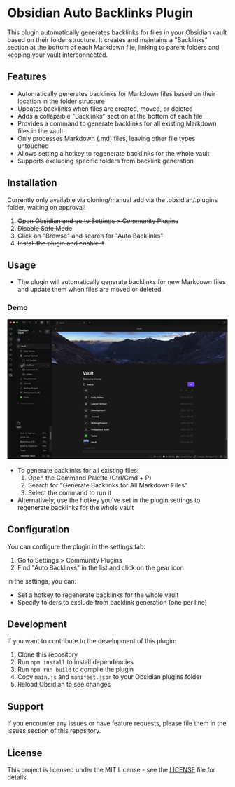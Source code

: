 # Obsidian Auto Backlinks Plugin

This plugin automatically generates backlinks for files in your Obsidian vault based on their folder structure. It creates and maintains a "Backlinks" section at the bottom of each Markdown file, linking to parent folders and keeping your vault interconnected.

## Features

- Automatically generates backlinks for Markdown files based on their location in the folder structure
- Updates backlinks when files are created, moved, or deleted
- Adds a collapsible "Backlinks" section at the bottom of each file
- Provides a command to generate backlinks for all existing Markdown files in the vault
- Only processes Markdown (.md) files, leaving other file types untouched
- Allows setting a hotkey to regenerate backlinks for the whole vault
- Supports excluding specific folders from backlink generation

## Installation

Currently only available via cloning/manual add via the .obsidian/.plugins folder, waiting on approval!

1. ~~Open Obsidian and go to Settings > Community Plugins~~
2. ~~Disable Safe Mode~~
3. ~~Click on "Browse" and search for "Auto Backlinks"~~
4. ~~Install the plugin and enable it~~

## Usage

- The plugin will automatically generate backlinks for new Markdown files and update them when files are moved or deleted.

### Demo

![Auto-Backlink on File Creation](assets/auto-backlink-demo.gif)

- To generate backlinks for all existing files:
  1. Open the Command Palette (Ctrl/Cmd + P)
  2. Search for "Generate Backlinks for All Markdown Files"
  3. Select the command to run it
- Alternatively, use the hotkey you've set in the plugin settings to regenerate backlinks for the whole vault

## Configuration

You can configure the plugin in the settings tab:

1. Go to Settings > Community Plugins
2. Find "Auto Backlinks" in the list and click on the gear icon

In the settings, you can:

- Set a hotkey to regenerate backlinks for the whole vault
- Specify folders to exclude from backlink generation (one per line)

## Development

If you want to contribute to the development of this plugin:

1. Clone this repository
2. Run `npm install` to install dependencies
3. Run `npm run build` to compile the plugin
4. Copy `main.js` and `manifest.json` to your Obsidian plugins folder
5. Reload Obsidian to see changes

## Support

If you encounter any issues or have feature requests, please file them in the Issues section of this repository.

## License

This project is licensed under the MIT License - see the [LICENSE](LICENSE) file for details.
